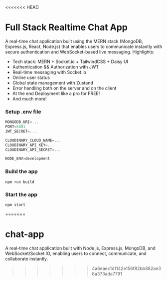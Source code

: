 <<<<<<< HEAD
#  Full Stack Realtime Chat App 
A real-time chat application built using the MERN stack (MongoDB, Express.js, React, Node.js) that enables users to communicate instantly with secure authentication and WebSocket-based live messaging.
Highlights:

-  Tech stack: MERN + Socket.io + TailwindCSS + Daisy UI
-  Authentication && Authorization with JWT
-  Real-time messaging with Socket.io
-  Online user status
-  Global state management with Zustand
-  Error handling both on the server and on the client
-  At the end Deployment like a pro for FREE!
-  And much more!

### Setup .env file

```js
MONGODB_URI=...
PORT=5001
JWT_SECRET=...

CLOUDINARY_CLOUD_NAME=...
CLOUDINARY_API_KEY=...
CLOUDINARY_API_SECRET=...

NODE_ENV=development
```

### Build the app

```shell
npm run build
```

### Start the app

```shell
npm start
```
=======
# chat-app
A real-time chat application built with Node.js, Express.js, MongoDB, and WebSocket/Socket.IO, enabling users to connect, communicate, and collaborate instantly.
>>>>>>> 4a6eaec1d1142e156f82bb882ae38a373ada7791
